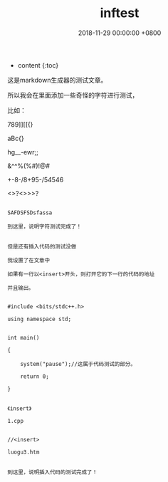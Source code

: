 ﻿---
layout: post
title: inftest
date:   2018-11-29 00:00:00 +0800
categories: OI
tag: OI
---

* content
{:toc}


这是markdown生成器的测试文章。

所以我会在里面添加一些奇怪的字符进行测试，

比如：

789]][[{}

aBc\{}

hg__-ewr;;

&^^%(%#)!@#

+-8-/8+95-/54546

<>?<?><>>>?<?>

~~~~````~~~+_+++

SAFDSFSDsfassa

到这里，说明字符测试完成了！


但是还有插入代码的测试没做

我设置了在文章中

如果有一行以<insert>开头，则打开它的下一行的代码的地址

并且输出。


#include <bits/stdc++.h>

using namespace std;


int main()

{

	system("pause");//这属于代码测试的部分。
 
	return 0;

} 


《insert》

1.cpp


//<insert>

luogu3.htm


到这里，说明插入代码的测试完成了！
